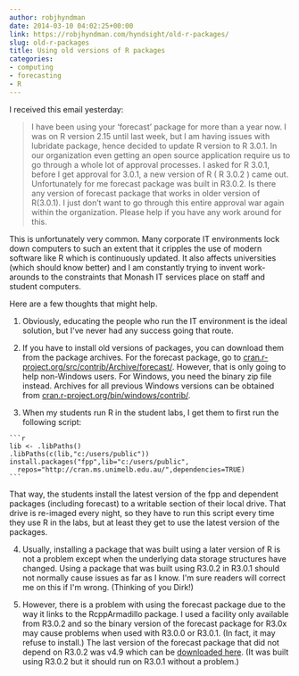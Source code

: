 ```yaml
---
author: robjhyndman
date: 2014-03-10 04:02:25+00:00
link: https://robjhyndman.com/hyndsight/old-r-packages/
slug: old-r-packages
title: Using old versions of R packages
categories:
- computing
- forecasting
- R
---
```


I received this email yesterday:




>I have been using your ‘forecast’ package for more than a year now. I was on R version 2.15 until last week, but I am having issues with lubridate package, hence decided to update R version to  R 3.0.1. In our organization even getting an open source application require us to go through a whole lot of approval processes. I asked for R 3.0.1,  before I get approval for 3.0.1, a new version of R ( R 3.0.2 ) came out. Unfortunately for me forecast package was built in R3.0.2. Is there any version of forecast package that works in older version of R(3.0.1). I just don’t want to go through this entire approval war again  within the organization.
Please help if you have any work around for this.



This is unfortunately very common. Many corporate IT environments lock down computers to such an extent that it cripples the use of modern software like R which is continuously updated. It also affects universities (which should know better) and I am constantly trying to invent work-arounds to the constraints that Monash IT services place on staff and student computers.

Here are a few thoughts that might help.<!-- more -->




  1. Obviously, educating the people who run the IT environment is the ideal solution, but I've never had any success going that route.


  2. If you have to install old versions of packages, you can download them from the package archives. For the forecast package, go to [cran.r-project.org/src/contrib/Archive/forecast/](http://cran.r-project.org/src/contrib/Archive/forecast/). However, that is only going to help non-Windows users. For Windows, you need the binary zip file instead. Archives for all previous Windows versions can be obtained from [cran.r-project.org/bin/windows/contrib/](http://cran.r-project.org/bin/windows/contrib/).


  3. When my students run R in the student labs, I get them to first run the following script:


    ```r
    lib <- .libPaths()
    .libPaths(c(lib,"c:/users/public"))
    install.packages("fpp",lib="c:/users/public",
      repos="http://cran.ms.unimelb.edu.au/",dependencies=TRUE)
    ```

That way, the students install the latest version of the fpp and dependent packages (including forecast) to a writable section of their local drive. That drive is re-imaged every night, so they have to run this script every time they use R in the labs, but at least they get to use the latest version of the packages.


  4. Usually, installing a package that was built using a later version of R is not a problem except when the underlying data storage structures have changed. Using a package that was built using R3.0.2 in R3.0.1 should not normally cause issues as far as I know. I'm sure readers will correct me on this if I'm wrong. (Thinking of you Dirk!)

  5. However, there is a problem with using the forecast package due to the way it links to the RcppArmadillo package. I used a facility only available from R3.0.2 and so the binary version of the forecast package for R3.0x may cause problems when used with R3.0.0 or R3.0.1. (In fact, it may refuse to install.) The last version of the forecast package that did not depend on R3.0.2 was v4.9 which can be [downloaded here](https://www.dropbox.com/s/jphoafyl5w22zzi/forecast_4.9.zip). (It was built using R3.0.2 but it should run on R3.0.1 without a problem.)






